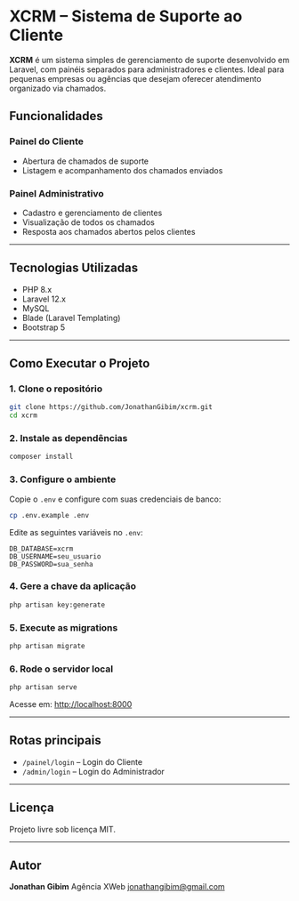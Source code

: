 # XCRM – Sistema de Suporte ao Cliente

**XCRM** é um sistema simples de gerenciamento de suporte desenvolvido em Laravel, com painéis separados para administradores e clientes. Ideal para pequenas empresas ou agências que desejam oferecer atendimento organizado via chamados.

## Funcionalidades

### Painel do Cliente

* Abertura de chamados de suporte
* Listagem e acompanhamento dos chamados enviados

### Painel Administrativo

* Cadastro e gerenciamento de clientes
* Visualização de todos os chamados
* Resposta aos chamados abertos pelos clientes

---

## Tecnologias Utilizadas

* PHP 8.x
* Laravel 12.x
* MySQL
* Blade (Laravel Templating)
* Bootstrap 5

---

## Como Executar o Projeto

### 1. Clone o repositório

```bash
git clone https://github.com/JonathanGibim/xcrm.git
cd xcrm
```

### 2. Instale as dependências

```bash
composer install
```

### 3. Configure o ambiente

Copie o `.env` e configure com suas credenciais de banco:

```bash
cp .env.example .env
```

Edite as seguintes variáveis no `.env`:

```
DB_DATABASE=xcrm
DB_USERNAME=seu_usuario
DB_PASSWORD=sua_senha
```

### 4. Gere a chave da aplicação

```bash
php artisan key:generate
```

### 5. Execute as migrations

```bash
php artisan migrate
```

### 6. Rode o servidor local

```bash
php artisan serve
```

Acesse em: [http://localhost:8000](http://localhost:8000)

---

## Rotas principais

* `/painel/login` – Login do Cliente
* `/admin/login` – Login do Administrador

---

## Licença

Projeto livre sob licença MIT.

---

## Autor

**Jonathan Gibim**
Agência XWeb
[jonathangibim@gmail.com](mailto:jonathangibim@gmail.com)
